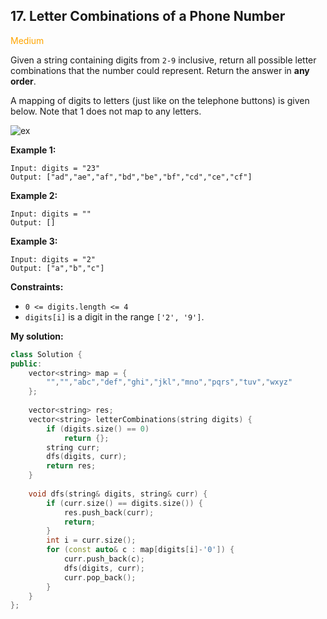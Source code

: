 ## 17. Letter Combinations of a Phone Number
<span style="color:orange">Medium</span>

Given a string containing digits from `2-9` inclusive, return all possible letter combinations that the number could represent. Return the answer in **any order**.

A mapping of digits to letters (just like on the telephone buttons) is given below. Note that 1 does not map to any letters.

![ex](https://assets.leetcode.com/uploads/2022/03/15/1200px-telephone-keypad2svg.png)

**Example 1:**
```
Input: digits = "23"
Output: ["ad","ae","af","bd","be","bf","cd","ce","cf"]
```
**Example 2:**
```
Input: digits = ""
Output: []
```
**Example 3:**
```
Input: digits = "2"
Output: ["a","b","c"]
```
 
**Constraints:**

+ `0 <= digits.length <= 4`
+ `digits[i]` is a digit in the range `['2', '9']`.

**My solution:**
```cpp
class Solution {
public:
    vector<string> map = {
        "","","abc","def","ghi","jkl","mno","pqrs","tuv","wxyz"
    };
    
    vector<string> res;
    vector<string> letterCombinations(string digits) {
        if (digits.size() == 0)
            return {};
        string curr;
        dfs(digits, curr);
        return res;
    }
    
    void dfs(string& digits, string& curr) {
        if (curr.size() == digits.size()) {
            res.push_back(curr);
            return;
        }
        int i = curr.size();
        for (const auto& c : map[digits[i]-'0']) {
            curr.push_back(c);
            dfs(digits, curr);
            curr.pop_back();
        }
    }
};
```